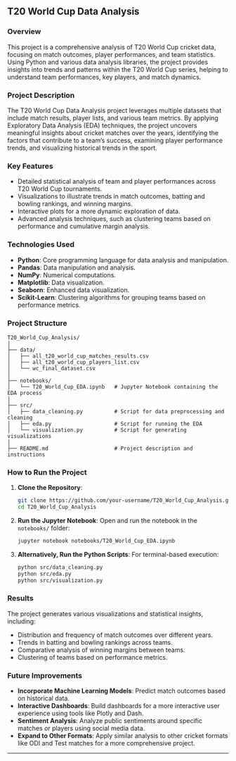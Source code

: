 
## T20 World Cup Data Analysis

### Overview
This project is a comprehensive analysis of T20 World Cup cricket data, focusing on match outcomes, player performances, and team statistics. Using Python and various data analysis libraries, the project provides insights into trends and patterns within the T20 World Cup series, helping to understand team performances, key players, and match dynamics.

### Project Description
The T20 World Cup Data Analysis project leverages multiple datasets that include match results, player lists, and various team metrics. By applying Exploratory Data Analysis (EDA) techniques, the project uncovers meaningful insights about cricket matches over the years, identifying the factors that contribute to a team’s success, examining player performance trends, and visualizing historical trends in the sport.

### Key Features
- Detailed statistical analysis of team and player performances across T20 World Cup tournaments.
- Visualizations to illustrate trends in match outcomes, batting and bowling rankings, and winning margins.
- Interactive plots for a more dynamic exploration of data.
- Advanced analysis techniques, such as clustering teams based on performance and cumulative margin analysis.

### Technologies Used
- **Python**: Core programming language for data analysis and manipulation.
- **Pandas**: Data manipulation and analysis.
- **NumPy**: Numerical computations.
- **Matplotlib**: Data visualization.
- **Seaborn**: Enhanced data visualization.
- **Scikit-Learn**: Clustering algorithms for grouping teams based on performance metrics.

### Project Structure
```
T20_World_Cup_Analysis/
│
├── data/
│   ├── all_t20_world_cup_matches_results.csv
│   ├── all_t20_world_cup_players_list.csv
│   └── wc_final_dataset.csv
│
├── notebooks/
│   └── T20_World_Cup_EDA.ipynb   # Jupyter Notebook containing the EDA process
│
├── src/
│   ├── data_cleaning.py          # Script for data preprocessing and cleaning
│   ├── eda.py                    # Script for running the EDA
│   └── visualization.py          # Script for generating visualizations
│
├── README.md                     # Project description and instructions
```

### How to Run the Project
1. **Clone the Repository**:
   ```bash
   git clone https://github.com/your-username/T20_World_Cup_Analysis.git
   cd T20_World_Cup_Analysis
   ```
2. **Run the Jupyter Notebook**:
   Open and run the notebook in the `notebooks/` folder:
   ```bash
   jupyter notebook notebooks/T20_World_Cup_EDA.ipynb
   ```
3. **Alternatively, Run the Python Scripts**:
   For terminal-based execution:
   ```bash
   python src/data_cleaning.py
   python src/eda.py
   python src/visualization.py
   ```

### Results
The project generates various visualizations and statistical insights, including:
- Distribution and frequency of match outcomes over different years.
- Trends in batting and bowling rankings across teams.
- Comparative analysis of winning margins between teams.
- Clustering of teams based on performance metrics.

### Future Improvements
- **Incorporate Machine Learning Models**: Predict match outcomes based on historical data.
- **Interactive Dashboards**: Build dashboards for a more interactive user experience using tools like Plotly and Dash.
- **Sentiment Analysis**: Analyze public sentiments around specific matches or players using social media data.
- **Expand to Other Formats**: Apply similar analysis to other cricket formats like ODI and Test matches for a more comprehensive project.

--- 
